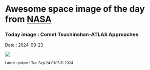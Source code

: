 
# Awesome space image of the day from [NASA](https://api.nasa.gov/)

### Today image : Comet Tsuchinshan-ATLAS Approaches
Date : 2024-09-23

![](https://apod.nasa.gov/apod/image/2409/Comet23A3_Valente_960.jpg)

<small>Latest update : Tue Sep 24 01:15:11 2024</small>
        